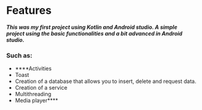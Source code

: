 # Features


*****This was my first project using Kotlin and Android studio. A simple project using the basic functionalities and a bit advanced in Android studio.*****

### Such as:
- ****Activities
- Toast
- Creation of a database that allows you to insert, delete and request data.
- Creation of a service
- Multithreading
- Media player****

